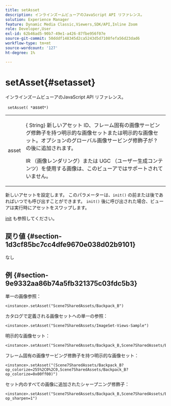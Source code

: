 ```yaml
---
title: setAsset
description: インラインズームビューアのJavaScript API リファレンス。
solution: Experience Manager
feature: Dynamic Media Classic,Viewers,SDK/API,Inline Zoom
role: Developer,User
exl-id: 62b46ad5-90b7-49e1-a426-87fbe956f07e
source-git-commit: 50dddf148345d2ca5243d5d7108fefa56d23dad6
workflow-type: tm+mt
source-wordcount: '127'
ht-degree: 1%

---
```


# setAsset{#setasset}

インラインズームビューアのJavaScript API リファレンス。

` setAsset( *`asset`*)`

<table id="table_896DFF34A68A403DB93A6D597461A573"> 
 <tbody> 
  <tr> 
   <td colname="col1"> <p> <span class="codeph"> <span class="varname"> asset</span> </span> </p> </td> 
   <td colname="col2"> <p>{<span class="codeph"> String</span>} 新しいアセット ID、フレーム固有の画像サービング修飾子を持つ明示的な画像セットまたは明示的な画像セット。オプションのグローバル画像サービング修飾子が <span class="codeph">?</span> の後に追加されます。 </p> <p> IR （画像レンダリング）または UGC （ユーザー生成コンテンツ）を使用する画像は、このビューアではサポートされていません。 </p> </td> 
  </tr> 
 </tbody> 
</table>

新しいアセットを設定します。 このパラメーターは、`init()` の前または後であればいつでも呼び出すことができます。 `init()` 後に呼び出された場合、ビューアは実行時にアセットをスワップします。

[init](../../../c-html5-s7-aem-asset-viewers/c-html5-flyout-viewer-20-about/c-html5-flyout-viewer-20-javascriptapiref/r-html5-flyout-viewer-20-javascriptapiref-init.md#reference-8651640683fc4a538bfb660709d1a463) も参照してください。

## 戻り値 {#section-1d3cf85bc7cc4dfe9670e038d02b9101}

なし

## 例 {#section-9e9332aa86b74a5fb321375c03fdc5b3}

単一の画像参照：

```
<instance>.setAsset("Scene7SharedAssets/Backpack_B")
```

カタログで定義される画像セットへの単一の参照：

```
<instance>.setAsset("Scene7SharedAssets/ImageSet-Views-Sample")
```

明示的な画像セット：

```
<instance>.setAsset("Scene7SharedAssets/Backpack_B,Scene7SharedAssets/Backpack_C")
```

フレーム固有の画像サービング修飾子を持つ明示的な画像セット：

```
<instance>.setAsset("(Scene7SharedAssets/Backpack_B?op_colorize=255%2C0%2C0,Scene7SharedAssets/Backpack_B?op_colorize=0x00ff00)")
```

セット内のすべての画像に追加されたシャープニング修飾子：

```
<instance>.setAsset("Scene7SharedAssets/Backpack_B,Scene7SharedAssets/Backpack_C?op_sharpen=1")
```
